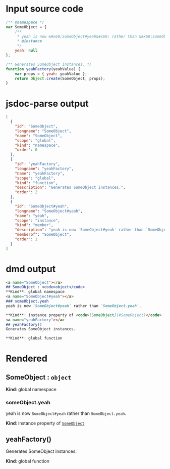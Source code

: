 # Input source code
```js
/** @namespace */
var SomeObject = {
    /**
     * yeah is now &#x60;SomeObject#yeah&#x60; rather than &#x60;SomeObject.yeah&#x60;.
     * @instance
     */
    yeah: null
};

/** Generates SomeObject instances. */
function yeahFactory(yeahValue) {
    var props = { yeah: yeahValue };
    return Object.create(SomeObject, props);
}

```
# jsdoc-parse output
```json
[
  {
    "id": "SomeObject",
    "longname": "SomeObject",
    "name": "SomeObject",
    "scope": "global",
    "kind": "namespace",
    "order": 0
  },
  {
    "id": "yeahFactory",
    "longname": "yeahFactory",
    "name": "yeahFactory",
    "scope": "global",
    "kind": "function",
    "description": "Generates SomeObject instances.",
    "order": 2
  },
  {
    "id": "SomeObject#yeah",
    "longname": "SomeObject#yeah",
    "name": "yeah",
    "scope": "instance",
    "kind": "member",
    "description": "yeah is now `SomeObject#yeah` rather than `SomeObject.yeah`.",
    "memberof": "SomeObject",
    "order": 1
  }
]
```

# dmd output
```markdown
<a name="SomeObject"></a>
## SomeObject : <code>object</code>
**Kind**: global namespace  
<a name="SomeObject#yeah"></a>
### someObject.yeah
yeah is now `SomeObject#yeah` rather than `SomeObject.yeah`.

**Kind**: instance property of <code>[SomeObject](#SomeObject)</code>  
<a name="yeahFactory"></a>
## yeahFactory()
Generates SomeObject instances.

**Kind**: global function  
```

# Rendered
<a name="SomeObject"></a>
## SomeObject : <code>object</code>
**Kind**: global namespace  
<a name="SomeObject#yeah"></a>
### someObject.yeah
yeah is now `SomeObject#yeah` rather than `SomeObject.yeah`.

**Kind**: instance property of <code>[SomeObject](#SomeObject)</code>  
<a name="yeahFactory"></a>
## yeahFactory()
Generates SomeObject instances.

**Kind**: global function  
